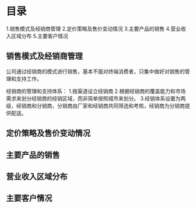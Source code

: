 # 目录
1.销售模式及经销商管理
2.定价策略及售价变动情况
3.主要产品的销售
4.营业收入区域分布
5.主要客户情况

## 销售模式及经销商管理
公司通过经销商的模式进行销售，基本不面对终端消费者，只集中做好对销售的管理和支持工作。

经销商的管理和支持体系：
1.按渠道设立经销商
2.根据经销商的覆盖能力和市场需求来划分经销商的经销区域，而非简单按照城市来划分。
3.经销体系设置为两级，经销商和分销商，分销商由厂家和经销商共同筛选和考核，经销商为分销商提供配送。

## 定价策略及售价变动情况
## 主要产品的销售
## 营业收入区域分布
## 主要客户情况
